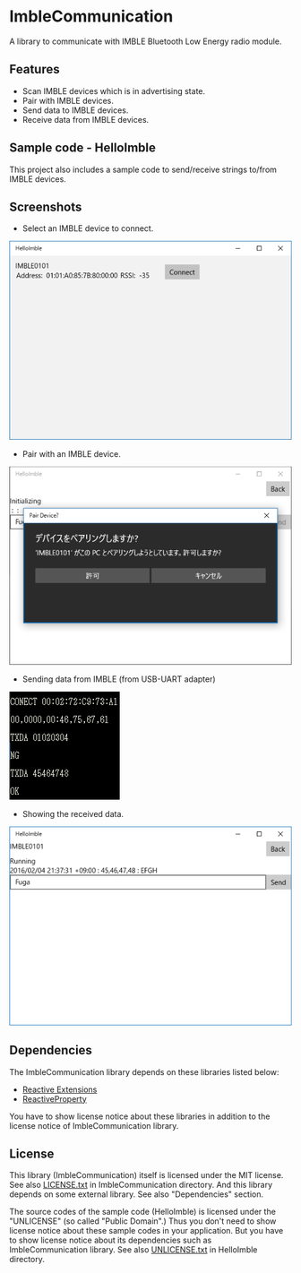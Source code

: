 
ImbleCommunication
===================

A library to communicate with IMBLE Bluetooth Low Energy radio module.

## Features

- Scan IMBLE devices which is in advertising state.
- Pair with IMBLE devices.
- Send data to IMBLE devices.
- Receive data from IMBLE devices.

## Sample code - HelloImble

This project also includes a sample code to send/receive strings to/from IMBLE devices.

## Screenshots

- Select an IMBLE device to connect.

![SelectDevice](image/SelectDevice.png)

- Pair with an IMBLE device.

![PairWithDevice](image/PairWithDevice.png)

- Sending data from IMBLE (from USB-UART adapter)

![SendDataIMBLE](image/SendDataIMBLE.png)

- Showing the received data.

![ReceiveData](image/ReceiveData.png)

## Dependencies

The ImbleCommunication library depends on these libraries listed below:

- [Reactive Extensions](https://github.com/Reactive-Extensions/Rx.NET)
- [ReactiveProperty](https://github.com/runceel/ReactiveProperty)

You have to show license notice about these libraries in addition to the license notice of ImbleCommunication library.

## License

This library (ImbleCommunication) itself is licensed under the MIT license. 
See also [LICENSE.txt](ImbleCommunication/LICENSE.txt) in ImbleCommunication directory.
And this library depends on some external library. See also "Dependencies" section.

The source codes of the sample code (HelloImble) is licensed under the "UNLICENSE" (so called "Public Domain".)
Thus you don't need to show license notice about these sample codes in your application.
But you have to show license notice about its dependencies such as ImbleCommunication library.
See also [UNLICENSE.txt](HelloImble/UNLICENSE.txt) in HelloImble directory.

